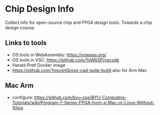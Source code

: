 # Chip Design Info

Collect info for open-source chip and FPGA design tools.
Towards a chip design course.

## Links to tools

 * OS tools in WebAssembly: https://yowasp.org/
 * OS tools in VSC: https://github.com/YoWASP/vscode
 * Harald Pretl Docker image
 * https://github.com/YosysHQ/oss-cad-suite-build also for Arm Mac

## Mac Arm

 * configure: https://github.com/byu-cpe/BYU-Computing-Tutorials/wiki/Program-7-Series-FPGA-from-a-Mac-or-Linux-Without-Xilinx